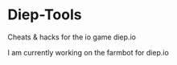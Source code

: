 # Diep-Tools
Cheats &amp; hacks for the io game diep.io

I am currently working on the farmbot for diep.io
